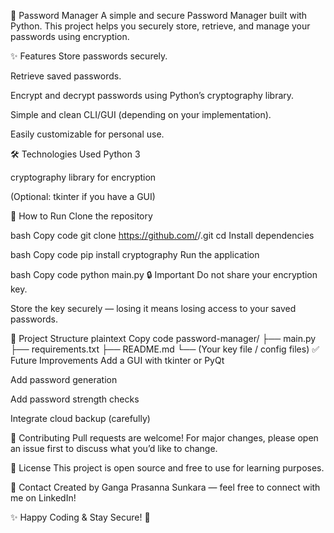 🔐 Password Manager
A simple and secure Password Manager built with Python.
This project helps you securely store, retrieve, and manage your passwords using encryption.

✨ Features
Store passwords securely.

Retrieve saved passwords.

Encrypt and decrypt passwords using Python’s cryptography library.

Simple and clean CLI/GUI (depending on your implementation).

Easily customizable for personal use.

🛠️ Technologies Used
Python 3

cryptography library for encryption

(Optional: tkinter if you have a GUI)

🚀 How to Run
Clone the repository

bash
Copy code
git clone https://github.com/<your-username>/<repo-name>.git
cd <repo-name>
Install dependencies

bash
Copy code
pip install cryptography
Run the application

bash
Copy code
python main.py
🔒 Important
Do not share your encryption key.

Store the key securely — losing it means losing access to your saved passwords.

📂 Project Structure
plaintext
Copy code
password-manager/
├── main.py
├── requirements.txt
├── README.md
└── (Your key file / config files)
✅ Future Improvements
Add a GUI with tkinter or PyQt

Add password generation

Add password strength checks

Integrate cloud backup (carefully)

🤝 Contributing
Pull requests are welcome! For major changes, please open an issue first to discuss what you’d like to change.

📜 License
This project is open source and free to use for learning purposes.

📧 Contact
Created by Ganga Prasanna Sunkara — feel free to connect with me on LinkedIn!

✨ Happy Coding & Stay Secure! 🔐


